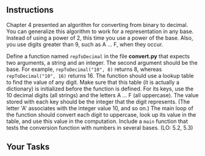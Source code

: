 ## Instructions

Chapter 4 presented an algorithm for converting from binary to decimal. You can generalize this algorithm to work for a representation in any base. Instead of using a power of 2, this time you use a power of the base. Also, you use digits greater than 9, such as A … F, when they occur.

Define a function named `repToDecimal` in the file **convert.py** that expects two arguments, a string and an integer. The second argument should be the base. For example, `repToDecimal("10", 8)` returns 8, whereas `repToDecimal("10", 16)` returns 16. The function should use a lookup table to find the value of any digit. Make sure that this table (it is actually a dictionary) is initialized before the function is defined. For its keys, use the 10 decimal digits (all strings) and the letters A … F (all uppercase). The value stored with each key should be the integer that the digit represents. (The letter 'A' associates with the integer value 10, and so on.) The main loop of the function should convert each digit to uppercase, look up its value in the table, and use this value in the computation. Include a `main` function that tests the conversion function with numbers in several bases. (LO: 5.2, 5.3)

<!--There is no helpful example output for this exercise-->

## Your Tasks
